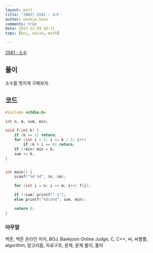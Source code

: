 ```yaml
---
layout: post
title: '[BOJ] 2581 : 소수'
author: wookje.kwon
comments: true
date: 2017-12-29 16:11
tags: [boj, naive, math]

---
```


[2581 : 소수](https://www.acmicpc.net/problem/2581)

## 풀이

소수를 멋지게 구해보자.

## 코드

```cpp
#include <stdio.h>

int n, m, sum, min;

void f(int k) {
	if (k == 1) return;
	for (int i = 2; i <= k / 2; i++)
		if (k % i == 0) return;
	if (!min) min = k;
	sum += k;
}


int main() {
	scanf("%d %d", &n, &m);

	for (int i = n; i <= m; i++) f(i);

	if (!sum) printf("-1");
	else printf("%d\n%d", sum, min);

	return 0;
}
```

### 아무말  
백준, 백준 온라인 저지, BOJ, Baekjoon Online Judge, C, C++, 씨, 씨쁠쁠, algorithm, 알고리즘, 자료구조, 문제, 문제 풀이, 풀이
